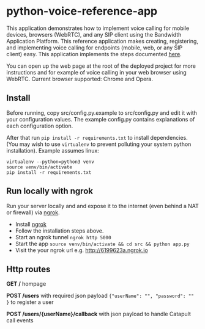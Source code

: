 # python-voice-reference-app

This application demonstrates how to implement voice calling for mobile
devices, browsers (WebRTC), and any SIP client using the Bandwidth Application
Platform. This reference application makes creating, registering, and
implementing voice calling for endpoints (mobile, web, or any SIP client)
easy. This application implements the steps documented 
[here](http://ap.bandwidth.com/docs/how-to-guides/use-endpoints-make-receive-calls-sip-clients/).

You can open up the web page at the root of the deployed project for more 
instructions and for example of voice calling in your web browser using WebRTC.
Current browser supported: Chrome and Opera.

## Install
Before running, copy src/config.py.example to src/config.py and edit it with
your configuration values.  The example config.py contains explanations of each
configuration option.

After that run `pip install -r requirements.txt` to install dependencies. (You
may wish to use `virtualenv` to prevent polluting your system python
installation). Example assumes linux:

```
virtualenv --python=python3 venv
source venv/bin/activate
pip install -r requirements.txt
```

## Run locally with ngrok
Run your server locally and and expose it to the internet (even behind a
NAT or firewall) via [ngrok](https://ngrok.com/).

 * Install [ngrok](https://ngrok.com/download)
 * Follow the installation steps above.
 * Start an ngrok tunnel `ngrok http 5000`
 * Start the app `source venv/bin/activate && cd src && python app.py`
 * Visit the your ngrok url e.g. http://6199623a.ngrok.io

## Http routes

**GET /** hompage

**POST /users** with required json payload `{"userName": "", "password": "" }`
to register a user

**POST /users/{userName}/callback** with json payload to handle Catapult call
events
